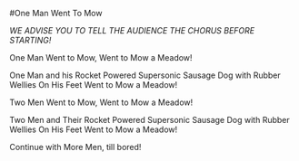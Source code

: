 #One Man Went To Mow

*WE ADVISE YOU TO TELL THE AUDIENCE THE CHORUS BEFORE STARTING!*

One Man Went to Mow, Went to Mow a 
Meadow!

One Man and his Rocket Powered Supersonic Sausage Dog with Rubber Wellies On His Feet
Went to Mow a Meadow!

Two Men Went to Mow, Went to Mow a 
Meadow!

Two Men and Their Rocket Powered Supersonic Sausage Dog with Rubber Wellies On His Feet
Went to Mow a Meadow!

Continue with More Men, till bored!